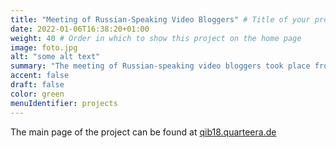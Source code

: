 ```yaml
---
title: "Meeting of Russian-Speaking Video Bloggers" # Title of your project
date: 2022-01-06T16:38:20+01:00
weight: 40 # Order in which to show this project on the home page
image: foto.jpg
alt: "some alt text"
summary: "The meeting of Russian-speaking video bloggers took place from July 24 to 30, 2018, in Berlin."
accent: false
draft: false
color: green
menuIdentifier: projects
---
```

The main page of the project can be found at [qib18.quarteera.de](https://qib18.quarteera.de)
